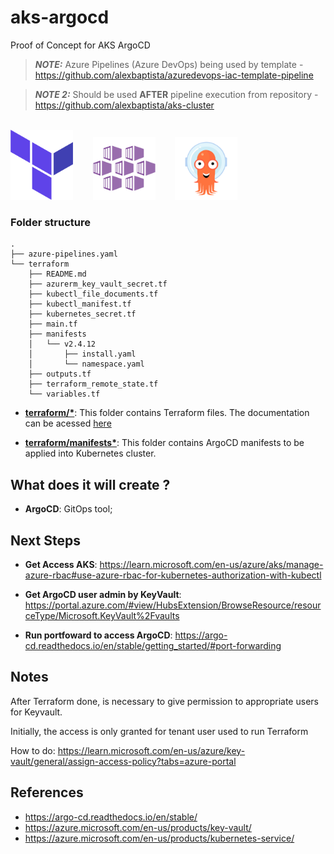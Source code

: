 # aks-argocd
Proof of Concept for AKS ArgoCD

> **_NOTE:_** Azure Pipelines (Azure DevOps) being used by template - https://github.com/alexbaptista/azuredevops-iac-template-pipeline


> **_NOTE 2:_** Should be used **AFTER** pipeline execution from repository - https://github.com/alexbaptista/aks-cluster


<br /><img src="README_content/terraform.png" width="100">&nbsp;&nbsp;&nbsp;&nbsp;&nbsp;&nbsp;&nbsp;&nbsp;<img src="README_content/aks.png" width="100">&nbsp;&nbsp;&nbsp;&nbsp;&nbsp;&nbsp;&nbsp;&nbsp;<img src="README_content/argocd.png" width="100"><br />

### **Folder structure**

```
.
├── azure-pipelines.yaml
└── terraform
    ├── README.md
    ├── azurerm_key_vault_secret.tf
    ├── kubectl_file_documents.tf
    ├── kubectl_manifest.tf
    ├── kubernetes_secret.tf
    ├── main.tf
    ├── manifests
    │   └── v2.4.12
    │       ├── install.yaml
    │       └── namespace.yaml
    ├── outputs.tf
    ├── terraform_remote_state.tf
    └── variables.tf
```

* **[terraform/*](terraform)**: This folder contains Terraform files. The documentation can be acessed [here](terraform/README.md)

* **[terraform/manifests*](argocd)**: This folder contains ArgoCD manifests to be applied into Kubernetes cluster.

## **What does it will create ?**
  
* **ArgoCD**: GitOps tool;

## **Next Steps**

* **Get Access AKS**: https://learn.microsoft.com/en-us/azure/aks/manage-azure-rbac#use-azure-rbac-for-kubernetes-authorization-with-kubectl

* **Get ArgoCD user admin by KeyVault**: https://portal.azure.com/#view/HubsExtension/BrowseResource/resourceType/Microsoft.KeyVault%2Fvaults

* **Run portfoward to access ArgoCD**: https://argo-cd.readthedocs.io/en/stable/getting_started/#port-forwarding

## **Notes**

After Terraform done, is necessary to give permission to appropriate users for Keyvault.

Initially, the access is only granted for tenant user used to run Terraform

How to do: https://learn.microsoft.com/en-us/azure/key-vault/general/assign-access-policy?tabs=azure-portal

## **References**

* https://argo-cd.readthedocs.io/en/stable/
* https://azure.microsoft.com/en-us/products/key-vault/
* https://azure.microsoft.com/en-us/products/kubernetes-service/